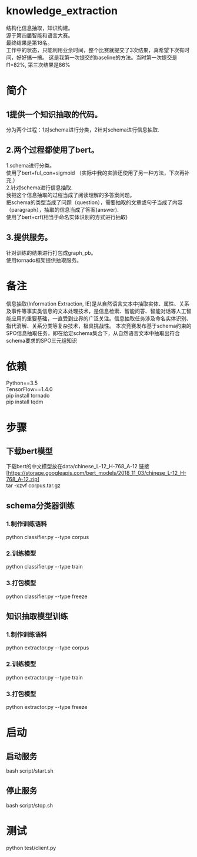 # knowledge_extraction  
结构化信息抽取，知识构建。  
源于第四届智能和语言大赛。  
最终结果是第18名。  
工作中的状态，只能利用业余时间，整个比赛就提交了3次结果，真希望下次有时间，好好搞一搞。
这是我第一次提交的baseline的方法。当时第一次提交是f1=82%, 第三次结果是86%

# 简介  
## 1提供一个知识抽取的代码。  
分为两个过程：1对schema进行分类，2针对schema进行信息抽取.  
## 2.两个过程都使用了bert。  
  1.schema进行分类。  
  使用了bert+ful_con+sigmoid （实际中我的实验还使用了另一种方法，下次再补充,）  
  2.针对schema进行信息抽取.  
  我把这个信息抽取的过程当成了阅读理解的多答案问题。  
  把schema的类型当成了问题（question），需要抽取的文章或句子当成了内容（paragraph），抽取的信息当成了答案(answer).  
  使用了bert+crf(相当于命名实体识别的方式进行抽取)  
## 3.提供服务。  
  针对训练的结果进行打包成graph_pb。  
  使用tornado框架提供抽取服务。  
# 备注  
信息抽取(Information Extraction, IE)是从自然语言文本中抽取实体、属性、关系及事件等事实类信息的文本处理技术，是信息检索、智能问答、智能对话等人工智
能应用的重要基础，一直受到业界的广泛关注。信息抽取任务涉及命名实体识别、指代消解、关系分类等复杂技术，极具挑战性。
本次竞赛发布基于schema约束的SPO信息抽取任务，即在给定schema集合下，从自然语言文本中抽取出符合schema要求的SPO三元组知识  
# 依赖  
Python==3.5  
TensorFlow==1.4.0  
pip install tornado  
pip install tqdm  
# 步骤  
## 下载bert模型  
下载bert的中文模型放在data/chinese_L-12_H-768_A-12  链接 [https://storage.googleapis.com/bert_models/2018_11_03/chinese_L-12_H-768_A-12.zip]  
tar -xzvf corpus.tar.gz  
## schema分类器训练  
### 1.制作训练语料  
python classifier.py --type corpus  
### 2.训练模型  
python classifier.py --type train  
### 3.打包模型  
python classifier.py --type freeze  
## 知识抽取模型训练  
### 1.制作训练语料  
python extractor.py --type corpus  
### 2.训练模型  
python extractor.py --type train  
### 3.打包模型  
python extractor.py --type freeze  
# 启动  
## 启动服务  
bash script/start.sh  
## 停止服务  
bash script/stop.sh  
# 测试  
python test/client.py  
